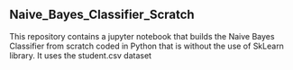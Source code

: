 ## Naive_Bayes_Classifier_Scratch

This repository contains a jupyter notebook that builds the Naive Bayes Classifier from scratch coded in Python that is without the use of SkLearn library.
It uses the student.csv dataset
